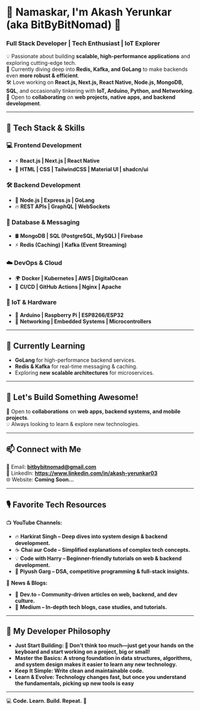 # 🚀 Namaskar, I'm Akash Yerunkar (aka BitByBitNomad) 👋

### **Full Stack Developer | Tech Enthusiast | IoT Explorer**  

💡 Passionate about building **scalable, high-performance applications** and exploring cutting-edge tech.  
📌 Currently diving deep into **Redis, Kafka, and GoLang** to make backends even **more robust & efficient**.  
🛠️ Love working on **React.js, Next.js, React Native, Node.js, MongoDB, SQL**, and occasionally tinkering with **IoT, Arduino, Python, and Networking**.  
🤝 Open to **collaborating** on **web projects, native apps, and backend development**.  

---

## 🔧 **Tech Stack & Skills**  

### **💻 Frontend Development**  
- ⚡ **React.js | Next.js | React Native**  
- 🎨 **HTML | CSS | TailwindCSS | Material UI | shadcn/ui**  

### **🛠 Backend Development**  
- 🚀 **Node.js | Express.js | GoLang**  
- 🔥 **REST APIs | GraphQL | WebSockets**  

### **📡 Database & Messaging**  
- 🛢 **MongoDB | SQL (PostgreSQL, MySQL) | Firebase**  
- ⚡ **Redis (Caching) | Kafka (Event Streaming)**  

### **☁️ DevOps & Cloud**  
- 🌍 **Docker | Kubernetes | AWS | DigitalOcean**  
- 🔄 **CI/CD | GitHub Actions | Nginx | Apache**  

### **🤖 IoT & Hardware**  
- 🔌 **Arduino | Raspberry Pi | ESP8266/ESP32**  
- 📡 **Networking | Embedded Systems | Microcontrollers**  

---

## 🌱 **Currently Learning**  
- **GoLang** for high-performance backend services.  
- **Redis & Kafka** for real-time messaging & caching.  
- Exploring **new scalable architectures** for microservices.  

---

## 🎯 **Let's Build Something Awesome!**  
🚀 Open to **collaborations** on **web apps, backend systems, and mobile projects**.  
💡 Always looking to learn & explore new technologies.  

---

## 📫 **Connect with Me**  
📩 Email: **bitbybitnomad@gmail.com**  
💼 LinkedIn: **https://www.linkedin.com/in/akash-yerunkar03**  
🌐 Website: **Coming Soon...**  

---

## 🎙️ **Favorite Tech Resources**  
📺 **YouTube Channels:**  
- 🔥 **Harkirat Singh – Deep dives into system design & backend development.**   
- ☕ **Chai aur Code – Simplified explanations of complex tech concepts.**  
- 💡 **Code with Harry – Beginner-friendly tutorials on web & backend development.**  
- 🚀 **Piyush Garg – DSA, competitive programming & full-stack insights.**  

📰 **News & Blogs:**  
- 📝 **Dev.to – Community-driven articles on web, backend, and dev culture.**  
- 📖 **Medium – In-depth tech blogs, case studies, and tutorials.**  

---
## 🚀 **My Developer Philosophy**  
* **Just Start Building: 🚀 Don't think too much—just get your hands on the keyboard and start working on a project, big or small!**
* **Master the Basics: A strong foundation in data structures, algorithms, and system design makes it easier to learn any new technology.**   
* **Keep It Simple: Write clean and maintainable code.**
* **Learn & Evolve: Technology changes fast, but once you understand the fundamentals, picking up new tools is easy**


---

💻 **Code. Learn. Build. Repeat.** 🚀  
